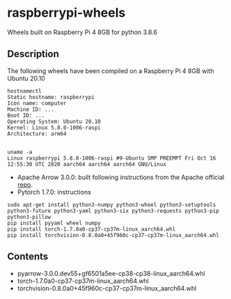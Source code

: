 # raspberrypi-wheels
Wheels built on Raspberry Pi 4 8GB for python 3.8.6

## Description <a name="description"></a>
The following wheels have been compiled on a Raspberry Pi 4 8GB with Ubuntu 20.10
```
hostnamectl
Static hostname: raspberrypi
Icon name: computer
Machine ID: ...
Boot ID: ...
Operating System: Ubuntu 20.10
Kernel: Linux 5.8.0-1006-raspi
Architecture: arm64


uname -a
Linux raspberrypi 5.8.0-1006-raspi #9-Ubuntu SMP PREEMPT Fri Oct 16 12:55:30 UTC 2020 aarch64 aarch64 aarch64 GNU/Linux
```
- Apache Arrow 3.0.0: built following instructions from the Apache official [repo](https://github.com/apache/arrow/blob/master/docs/source/developers/python.rst).
- Pytorch 1.7.0: instructions
```
sudo apt-get install python3-numpy python3-wheel python3-setuptools python3-future python3-yaml python3-six python3-requests python3-pip python3-pillow
pip install pyyaml wheel numpy
pip install torch-1.7.0a0-cp37-cp37m-linux_aarch64.whl
pip install torchvision-0.8.0a0+45f960c-cp37-cp37m-linux_aarch64.whl
```


## Contents <a name="contents"></a>
- pyarrow-3.0.0.dev55+gf6501a5ee-cp38-cp38-linux_aarch64.whl
- torch-1.7.0a0-cp37-cp37m-linux_aarch64.whl
- torchvision-0.8.0a0+45f960c-cp37-cp37m-linux_aarch64.whl
